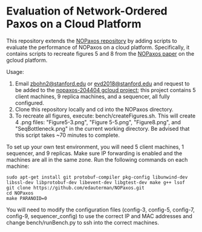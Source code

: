 # Evaluation of Network-Ordered Paxos on a Cloud Platform

This repository extends the [NOPaxos repository](https://github.com/UWSysLab/NOPaxos) by adding scripts to evaluate the performance of NOPaxos on a cloud platform. Specifically, it contains scripts to recreate figures 5 and 8 from the [NOPaxos paper](http://homes.cs.washington.edu/~lijl/papers/nopaxos-osdi16.pdf) on the gcloud platform.

Usage:
1. Email zbohn2@stanford.edu or evd2018@stanford.edu and request to be added to the [nopaxos-204404 gcloud project](https://console.cloud.google.com/compute/instances?project=nopaxos-204404); this project contains 5 client machines, 9 replica machines, and a sequencer, all fully configured. 
2. Clone this repository locally and cd into the NOPaxos directory.
3. To recreate all figures, execute: bench/createFigures.sh. This will create 4 .png files: "Figure5-3.png", "Figure 5-5.png", "Figure8.png", and "SeqBottleneck.png" in the current working directory. Be advised that this script takes ~70 minutes to complete.

To set up your own test environment, you will need 5 client machines, 1 sequencer, and 9 replicas. Make sure IP forwarding is enabled and the machines are all in the same zone. Run the following commands on each machine:
~~~~
sudo apt-get install git protobuf-compiler pkg-config libunwind-dev libssl-dev libprotobuf-dev libevent-dev libgtest-dev make g++ lsof
git clone https://github.com/edauterman/NOPaxos.git
cd NOPaxos
make PARANOID=0
~~~~ 
You will need to modify the configuration files (config-3, config-5, config-7, config-9, sequencer_config) to use the correct IP and MAC addresses and change bench/runBench.py to ssh into the correct machines.


